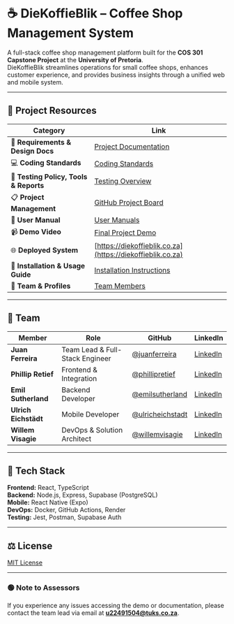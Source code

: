 # ☕ DieKoffieBlik – Coffee Shop Management System

A full-stack coffee shop management platform built for the **COS 301 Capstone Project** at the **University of Pretoria**.  
DieKoffieBlik streamlines operations for small coffee shops, enhances customer experience, and provides business insights through a unified web and mobile system.

---

## 🔗 Project Resources

| Category | Link |
|-----------|------|
| 📘 **Requirements & Design Docs** | [Project Documentation](./docs/README.md) |
| 💻 **Coding Standards** | [Coding Standards](./docs/DieKoffieBlik_Coding_Standards.pdf) |
| 🧪 **Testing Policy, Tools & Reports** | [Testing Overview](./docs/Testing_Policy_Document.pdf) |
| 📋 **Project Management** | [GitHub Project Board](https://github.com/orgs/COS301-SE-2025/projects/119/views/1) |
| 👥 **User Manual** | [User Manuals](./docs/User_Manual_V4.pdf) |
| 📹 **Demo Video** | [Final Project Demo](https://youtu.be/XXXXXXXXXXX) |
| 🌐 **Deployed System** | [https://diekoffieblik.co.za](https://diekoffieblik.co.za) |
| 📱 **Installation & Usage Guide** | [Installation Instructions](./docs/Technical_installation_V2.pdf) |
| 🤝 **Team & Profiles** | [Team Members](#team) |

---

## 👥 Team

| Member | Role | GitHub | LinkedIn |
|---------|------|--------|-----------|
| **Juan Ferreira** | Team Lead & Full-Stack Engineer | [@juanferreira](https://github.com/juanferreira) | [LinkedIn](https://www.linkedin.com/in/juan-ferreira-2a11a61b8) |
| **Phillip Retief** | Frontend & Integration | [@phillipretief](https://github.com/phillipretief) | [LinkedIn](https://www.linkedin.com/in/phillip-retief-a48b23291) |
| **Emil Sutherland** | Backend Developer | [@emilsutherland](https://github.com/emilsutherland) | [LinkedIn](https://za.linkedin.com/in/emil-sutherland-2a837a356) |
| **Ulrich Eichstädt** | Mobile Developer | [@ulricheichstadt](https://github.com/ulricheichstadt) | [LinkedIn](https://za.linkedin.com/in/ulrich-eichst%C3%A4dt-060705354) |
| **Willem Visagie** | DevOps & Solution Architect | [@willemvisagie](https://github.com/willemvisagie) | [LinkedIn](https://www.linkedin.com/in/willem-visagie-a61872235) |

---

## 🧰 Tech Stack

**Frontend:** React, TypeScript  
**Backend:** Node.js, Express, Supabase (PostgreSQL)  
**Mobile:** React Native (Expo)  
**DevOps:** Docker, GitHub Actions, Render  
**Testing:** Jest, Postman, Supabase Auth  

---

## ⚖️ License

[MIT License](./LICENSE)

---

### 🟢 Note to Assessors
If you experience any issues accessing the demo or documentation, please contact the team lead via email at **u22491504@tuks.co.za**.
